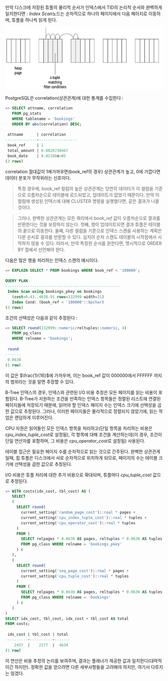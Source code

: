 만약 디스크에 저장된 튜플의 물리적 순서가 인덱스에서 TID의 논리적 순서와 완벽하게 일치한다면 : *Index Scan*노드는 순차적으로 하나의 페이지에서 다음 페이지로 이동하며, 튜플을 하나씩 읽게 된다.

![](image/CleanShot%20-000090.png)

PostgreSQL은 correlation(상관관계)에 대한 통계를 수집한다 :

```sql
=> SELECT attname, correlation
   FROM pg_stats
   WHERE tablename = 'bookings'
   ORDER BY abs(correlation) DESC;

 attname      | correlation
--------------+-----------------
 book_ref     | 1
 total_amount | 0.0026738467
 book_date    | 8.02188e−05
(3 rows)
```

correlation 절대값이 1에가까우면(book_ref의 경우) 상관관계가 높고, 0에 가깝다면 데이터 분포가 무작위라는 신호이다.
> 특정 경우에, book_ref 컬럼의 높은 상관관계는 당연히 데이터가 이 컬럼을 기준으로 오름차순으로 테이블에 로드되었고, 업데이트가 없었기 때문이다. 만약 이 컬럼에 생성된 인덱스에 대해 CLUSTER 명령을 실행했다면, 같은 결과가 나올 것이다.

> 그러나, 완벽한 상관관계는 모든 쿼리에서 *book_ref* 값이 오름차순으로 결과를 반환한다는 것을 보장하지 않는다. 
> 첫째, 행이 업데이트되면 결과 튜플은 테이블의 끝으로 이동한다. 
> 둘째, 다른 컬럼을 기준으로 인덱스 스캔을 사용하는 계획은 다른 순서로 결과를 반환할 수 있다. 심지어 순차 스캔도 테이블의 시작점에서 시작하지 않을 수 있다.
> 따라서, 만약 특정한 순서를 원한다면, 명시적으로 ORDER BY 절에서 선언해야 한다.

다음은 많은 행을 처리하는 인덱스 스캔의 예시이다. 

```sql
=> EXPLAIN SELECT * FROM bookings WHERE book_ref < '100000';

QUERY PLAN
---------------------------------------------------
 Index Scan using bookings_pkey on bookings
   (cost=0.43..4638.91 rows=132999 width=21)
   Index Cond: (book_ref < '100000'::bpchar)
(3 rows)
```

조건의 선택성은 다음과 같이 추정된다 : 

```sql
=> SELECT round(132999::numeric/reltuples::numeric, 4)
   FROM pg_class
   WHERE relname = 'bookings';

 round
-------
 0.0630
(1 row)
```

이 값은 $\frac{1}{16}$에 가까우며, 이는 book_ref 값이 000000에서 FFFFFF 까지의 범위라는 것을 알면 추정할 수 있다.

B-Tree  인덱스의 경우, 인덱스와 관련된 I/O 비용 추정은 모든 페이지를 읽는 비용이 포함된다.
B-Tree가 지원하는 조건을 만족하는 인덱스 항목들은 정렬된 리스트에 연결된 페이지들에 저장되기 때문에, 읽어야 할 인덱스 페이지 수는 인덱스 크기에 선택성을 곱한 값으로 추정된다. 그러나, 이러한 페이지들은 물리적으로 정렬되지 않았기에, 읽는 작업은 랜덤하게 이루어진다.

CPU 자원은 읽어들인 모든 인덱스 항목을 처리하고(단일 항목을 처리하는 비용은 *cpu_index_tuple_cost*로 설정됨), 각 항목에 대해 조건을 계산하는데(이 경우, 조건이 단일 연산자를 포함하며, 그 비용은 *cpu_operator_cost*로 설정됨) 사용된다.

테이블 접근은 필요한 페이지 수를 순차적으로 읽는 것으로 간주된다.
완벽한 상관관계일때, 힙 튜플은 디스크에서 서로 순차적으로 위치하게 되므로, 페이지의 수는 테이블 크기에 선택성을 곱한 값으로 추정된다.

I/O 비용은 튜플 처리에 대한 추가 비용으로 확대되며, 튜플마다 *cpu_tuple_cost* 값으로 추정된다.

```sql
=> WITH costs(idx_cost, tbl_cost) AS (
   SELECT
   (
     SELECT round(
       current_setting('random_page_cost')::real * pages +
       current_setting('cpu_index_tuple_cost')::real * tuples +
       current_setting('cpu_operator_cost')::real * tuples
     )
     FROM (
       SELECT relpages * 0.0630 AS pages, reltuples * 0.0630 AS tuples
       FROM pg_class WHERE relname = 'bookings_pkey'
     ) c
   ),
   (
     SELECT round(
       current_setting('seq_page_cost')::real * pages +
       current_setting('cpu_tuple_cost')::real * tuples
     )
     FROM (
       SELECT relpages * 0.0630 AS pages, reltuples * 0.0630 AS tuples
       FROM pg_class WHERE relname = 'bookings'
     ) c
   )
)
SELECT idx_cost, tbl_cost, idx_cost + tbl_cost AS total
FROM costs;

 idx_cost | tbl_cost | total
----------+----------+-------
    2457  |    2177  |  4634
(1 row)
```

이 연산은 비용 추정의 논리를 보여주며, 결과는 플래너가 제공한 값과 일치한다(대략적이긴 하지만).
정확한 값을 얻으려면 다른 세부사항들을 고려해야 하지만, 여기서 다루지는 않겠다.

